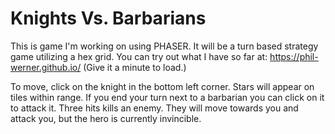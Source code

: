 # Knights Vs. Barbarians

This is game I'm working on using PHASER.  It will be a turn based strategy game utilizing a hex grid.  You can try out what I have so far at: https://phil-werner.github.io/
(Give it a minute to load.)

To move, click on the knight in the bottom left corner.  Stars will appear on tiles within range.  If you end your turn next to a barbarian you can click on it to attack it.  Three hits kills an enemy.  They will move towards you and attack you, but the hero is currently invincible.